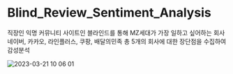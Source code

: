 # Blind_Review_Sentiment_Analysis
직장인 익명 커뮤니티 사이트인 블라인드를 통해 MZ세대가 가장 일하고 싶어하는 회사 네이버, 카카오, 라인플러스, 쿠팡, 배달의민족 총 5개의 회사에 대한 장단점을 수집하여 감성분석


![2023-03-21 10 06 01](https://user-images.githubusercontent.com/115054804/230002734-b8c5b0cc-4176-40cf-9466-6406a09b0531.png)
